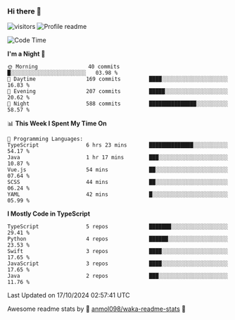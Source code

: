 ### Hi there 👋  
![visitors](https://visitor-badge.laobi.icu/badge?page_id=leverglowh) ![Profile readme](https://github.com/leverglowh/leverglowh/workflows/Profile%20readme/badge.svg?branch=master)

<!--START_SECTION:waka-->
![Code Time](http://img.shields.io/badge/Code%20Time-3%2C055%20hrs%201%20min-blue)

**I'm a Night 🦉** 

```text
🌞 Morning                40 commits          █░░░░░░░░░░░░░░░░░░░░░░░░   03.98 % 
🌆 Daytime                169 commits         ████░░░░░░░░░░░░░░░░░░░░░   16.83 % 
🌃 Evening                207 commits         █████░░░░░░░░░░░░░░░░░░░░   20.62 % 
🌙 Night                  588 commits         ███████████████░░░░░░░░░░   58.57 % 
```


📊 **This Week I Spent My Time On** 

```text
💬 Programming Languages: 
TypeScript               6 hrs 23 mins       ██████████████░░░░░░░░░░░   54.17 % 
Java                     1 hr 17 mins        ███░░░░░░░░░░░░░░░░░░░░░░   10.87 % 
Vue.js                   54 mins             ██░░░░░░░░░░░░░░░░░░░░░░░   07.64 % 
SCSS                     44 mins             ██░░░░░░░░░░░░░░░░░░░░░░░   06.24 % 
YAML                     42 mins             █░░░░░░░░░░░░░░░░░░░░░░░░   05.99 % 
```

**I Mostly Code in TypeScript** 

```text
TypeScript               5 repos             ███████░░░░░░░░░░░░░░░░░░   29.41 % 
Python                   4 repos             ██████░░░░░░░░░░░░░░░░░░░   23.53 % 
Swift                    3 repos             ████░░░░░░░░░░░░░░░░░░░░░   17.65 % 
JavaScript               3 repos             ████░░░░░░░░░░░░░░░░░░░░░   17.65 % 
Java                     2 repos             ███░░░░░░░░░░░░░░░░░░░░░░   11.76 % 
```




 Last Updated on 17/10/2024 02:57:41 UTC
<!--END_SECTION:waka-->


Awesome readme stats by :star2: [anmol098/waka-readme-stats](https://github.com/anmol098/waka-readme-stats) :star2:
